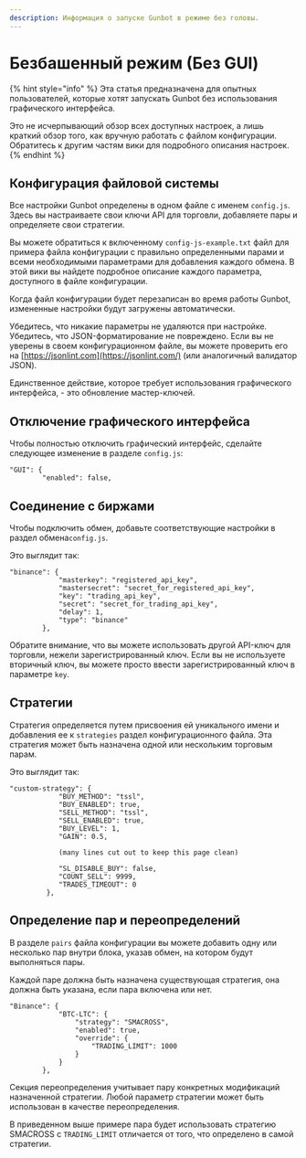 ```yaml
---
description: Информация о запуске Gunbot в режиме без головы.
---
```


# Безбашенный режим \(Без GUI\)

{% hint style="info" %}
Эта статья предназначена для опытных пользователей, которые хотят запускать Gunbot без использования графического интерфейса. 

Это не исчерпывающий обзор всех доступных настроек, а лишь краткий обзор того, как вручную работать с файлом конфигурации. Обратитесь к другим частям вики для подробного описания настроек.
{% endhint %}

## Конфигурация файловой системы

Все настройки Gunbot определены в одном файле с именем `config.js`. Здесь вы настраиваете свои ключи API для торговли, добавляете пары и определяете свои стратегии.

Вы можете обратиться к включенному `config-js-example.txt` файл для примера файла конфигурации с правильно определенными парами и всеми необходимыми параметрами для добавления каждого обмена. В этой вики вы найдете подробное описание каждого параметра, доступного в файле конфигурации.

Когда файл конфигурации будет перезаписан во время работы Gunbot, измененные настройки будут загружены автоматически.

Убедитесь, что никакие параметры не удаляются при настройке. Убедитесь, что JSON-форматирование не повреждено. Если вы не уверены в своем конфигурационном файле, вы можете проверить его на [https://jsonlint.com](https://jsonlint.com/) \(или аналогичный валидатор JSON\).

Единственное действие, которое требует использования графического интерфейса, - это обновление мастер-ключей.

## Отключение графического интерфейса

Чтобы полностью отключить графический интерфейс, сделайте следующее изменение в разделе `config.js`:

```text
"GUI": {        
        "enabled": false,
```

## Соединение с биржами

Чтобы подключить обмен, добавьте соответствующие настройки в раздел обмена`config.js`.

Это выглядит так:

```text
"binance": {            
            "masterkey": "registered_api_key",            
            "mastersecret": "secret_for_registered_api_key",            
            "key": "trading_api_key",            
            "secret": "secret_for_trading_api_key",            
            "delay": 1,            
            "type": "binance"        
        },
```

Обратите внимание, что вы можете использовать другой API-ключ для торговли, нежели зарегистрированный ключ. Если вы не используете вторичный ключ, вы можете просто ввести зарегистрированный ключ в параметре `key`.

## Стратегии <a id="strategies"></a>

Стратегия определяется путем присвоения ей уникального имени и добавления ее к `strategies` раздел конфигурационного файла. Эта стратегия может быть назначена одной или нескольким торговым парам.

Это выглядит так:

```text
"custom-strategy": {
            "BUY_METHOD": "tssl",
            "BUY_ENABLED": true,            
            "SELL_METHOD": "tssl",            
            "SELL_ENABLED": true,            
            "BUY_LEVEL": 1,            
            "GAIN": 0.5,
            
            ​(many lines cut out to keep this page clean)​            
            
            "SL_DISABLE_BUY": false,            
            "COUNT_SELL": 9999,            
            "TRADES_TIMEOUT": 0        
         },
```

## Определение пар и переопределений

В разделе `pairs` файла конфигурации вы можете добавить одну или несколько пар внутри блока, указав обмен, на котором будут выполняться пары.

Каждой паре должна быть назначена существующая стратегия, она должна быть указана, если пара включена или нет.

```text
"Binance": {
            "BTC-LTC": {
                "strategy": "SMACROSS",                
                "enabled": true,                
                "override": {
                    "TRADING_LIMIT": 1000                
                }            
            }        
        },
```

Секция переопределения учитывает пару конкретных модификаций назначенной стратегии. Любой параметр стратегии может быть использован в качестве переопределения.

В приведенном выше примере пара будет использовать стратегию SMACROSS с `TRADING_LIMIT` отличается от того, что определено в самой стратегии.

